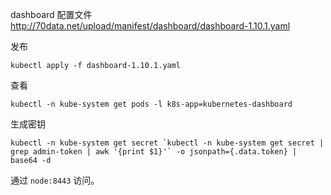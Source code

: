 dashboard 配置文件
http://70data.net/upload/manifest/dashboard/dashboard-1.10.1.yaml

发布

```
kubectl apply -f dashboard-1.10.1.yaml
```

查看

```
kubectl -n kube-system get pods -l k8s-app=kubernetes-dashboard
```

生成密钥

```
kubectl -n kube-system get secret `kubectl -n kube-system get secret | grep admin-token | awk '{print $1}'` -o jsonpath={.data.token} | base64 -d
```

通过 `node:8443` 访问。

